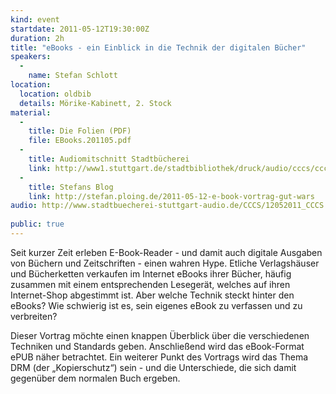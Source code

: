```yaml
---
kind: event
startdate: 2011-05-12T19:30:00Z
duration: 2h
title: "eBooks - ein Einblick in die Technik der digitalen Bücher"
speakers:
  -
    name: Stefan Schlott
location:
  location: oldbib
  details: Mörike-Kabinett, 2. Stock
material:
  -
    title: Die Folien (PDF)
    file: EBooks.201105.pdf
  -
    title: Audiomitschnitt Stadtbücherei
    link: http://www1.stuttgart.de/stadtbibliothek/druck/audio/cccs/cccs_audio.php#26
  -
    title: Stefans Blog
    link: http://stefan.ploing.de/2011-05-12-e-book-vortrag-gut-wars
audio: http://www.stadtbuecherei-stuttgart-audio.de/CCCS/12052011_CCCS.mp3
 
public: true
---
```

Seit kurzer Zeit erleben E-Book-Reader - und damit auch digitale
Ausgaben von Büchern und Zeitschriften - einen wahren Hype. Etliche
Verlagshäuser und Bücherketten verkaufen im Internet eBooks ihrer
Bücher, häufig zusammen mit einem entsprechenden Lesegerät, welches auf
ihren Internet-Shop abgestimmt ist. Aber welche Technik steckt hinter
den eBooks? Wie schwierig ist es, sein eigenes eBook zu verfassen und zu
verbreiten?

Dieser Vortrag möchte einen knappen Überblick über die verschiedenen
Techniken und Standards geben. Anschließend wird das eBook-Format ePUB
näher betrachtet. Ein weiterer Punkt des Vortrags wird das Thema DRM
(der „Kopierschutz“) sein - und die Unterschiede, die sich damit
gegenüber dem normalen Buch ergeben.

